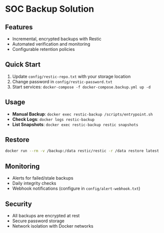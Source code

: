 # SOC Backup Solution

## Features
- Incremental, encrypted backups with Restic
- Automated verification and monitoring
- Configurable retention policies

## Quick Start
1. Update `config/restic-repo.txt` with your storage location
2. Change password in `config/restic-password.txt`
3. Start services: `docker-compose -f docker-compose.backup.yml up -d`

## Usage
- **Manual Backup**: `docker exec restic-backup /scripts/entrypoint.sh`
- **Check Logs**: `docker logs restic-backup`
- **List Snapshots**: `docker exec restic-backup restic snapshots`

## Restore
```bash
docker run --rm -v /backup:/data restic/restic -r /data restore latest --target /restore
```

## Monitoring
- Alerts for failed/stale backups
- Daily integrity checks
- Webhook notifications (configure in `config/alert-webhook.txt`)

## Security
- All backups are encrypted at rest
- Secure password storage
- Network isolation with Docker networks
